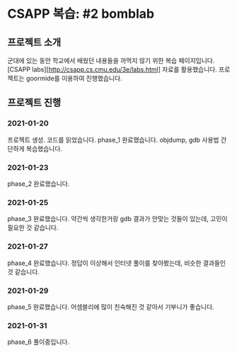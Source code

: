 # CSAPP 복습: #2 bomblab

## 프로젝트 소개
군대에 있는 동안 학교에서 배웠던 내용들을 까먹지 않기 위한 복습 페이지입니다.
[CSAPP labs][http://csapp.cs.cmu.edu/3e/labs.html] 자료를 활용했습니다.
프로젝트는 goormide를 이용하여 진행했습니다.

## 프로젝트 진행
### 2021-01-20
프로젝트 생성. 코드를 읽었습니다.
phase_1 완료했습니다.
objdump, gdb 사용법 간단하게 복습했습니다.
### 2021-01-23
phase_2 완료했습니다.
### 2021-01-25
phase_3 완료했습니다.
약간씩 생각한거랑 gdb 결과가 안맞는 것들이 있는데, 고민이 필요한 것 같습니다.
### 2021-01-27
phase_4 완료했습니다.
정답이 이상해서 인터넷 풀이를 찾아봤는데, 비슷한 결과들인 것 같습니다.
### 2021-01-29
phase_5 완료했습니다.
어셈블리에 많이 친숙해진 것 같아서 기부니가 좋습니다.
### 2021-01-31
phase_6 풀이중입니다.
